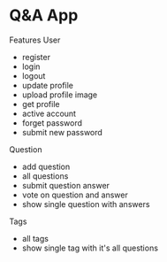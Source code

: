 # Q&A App

Features
User
  - register
  - login
  - logout
  - update profile
  - upload profile image
  - get profile
  - active account
  - forget password
  - submit new password

Question
  - add question
  - all questions
  - submit question answer
  - vote on question and answer
  - show single question with answers
  
  Tags
  - all tags
  - show single tag with it's all questions